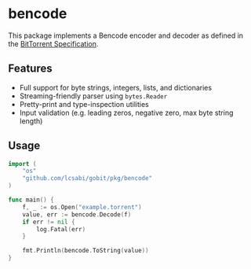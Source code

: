 # bencode

This package implements a Bencode encoder and decoder as defined in the [BitTorrent Specification](https://wiki.theory.org/BitTorrentSpecification#Bencoding).

## Features

- Full support for byte strings, integers, lists, and dictionaries
- Streaming-friendly parser using `bytes.Reader`
- Pretty-print and type-inspection utilities
- Input validation (e.g. leading zeros, negative zero, max byte string length)

## Usage

```go
import (
    "os"
    "github.com/lcsabi/gobit/pkg/bencode"
)

func main() {
    f, _ := os.Open("example.torrent")
    value, err := bencode.Decode(f)
    if err != nil {
        log.Fatal(err)
    }

    fmt.Println(bencode.ToString(value))
}
